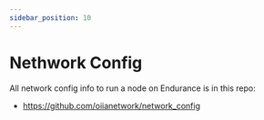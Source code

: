 ```yaml
---
sidebar_position: 10
---
```


# Nethwork Config

All network config info to run a node on Endurance is in this repo:

- https://github.com/oiianetwork/network_config


